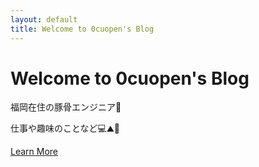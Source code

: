```yaml
---
layout: default
title: Welcome to 0cuopen's Blog
---
```


# Welcome to 0cuopen's Blog

福岡在住の豚骨エンジニア🍜

仕事や趣味のことなど💻⛰️🎣

[Learn More](sample)
